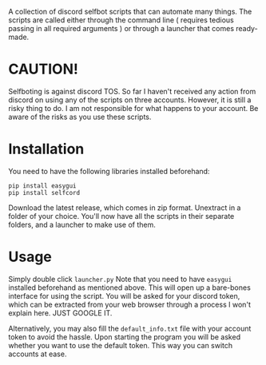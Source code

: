 A collection of discord selfbot scripts that can automate many things. The scripts are called either through the command line ( requires tedious passing in all required arguments ) or
through a launcher that comes ready-made.
# CAUTION!
Selfboting is against discord TOS. So far I haven't received any action from discord on using any of the scripts on three accounts. However, it is still a risky thing to do. 
I am not responsible for what happens to your account. Be aware of the risks as you use these scripts.
# Installation
You need to have the following libraries installed beforehand:
```
pip install easygui
pip install selfcord
```
Download the latest release, which comes in zip format. Unextract in a folder of your choice.
You'll now have all the scripts in their separate folders, and a launcher to make use of them.
# Usage
Simply double click `launcher.py` Note that you need to have `easygui` installed beforehand as mentioned above. This will open up a bare-bones interface for using the script.
You will be asked for your discord token, which can be extracted from your web browser through a process I won't explain here. JUST GOOGLE IT.

Alternatively, you may also fill the `default_info.txt` file with your account token to avoid the hassle. 
Upon starting the program you will be asked whether you want to use the default token. This way you can switch accounts at ease.
